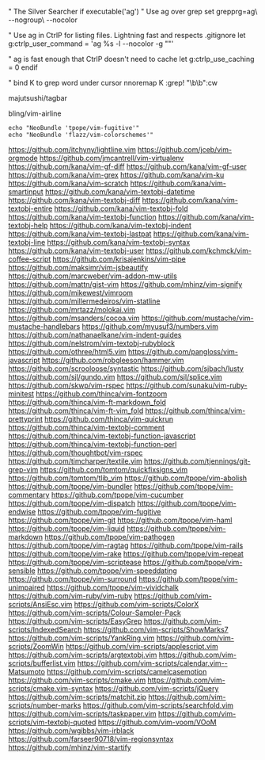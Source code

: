 " The Silver Searcher
if executable('ag')
  " Use ag over grep
  set grepprg=ag\ --nogroup\ --nocolor

  " Use ag in CtrlP for listing files. Lightning fast and respects .gitignore
  let g:ctrlp_user_command = 'ag %s -l --nocolor -g ""'

  " ag is fast enough that CtrlP doesn't need to cache
  let g:ctrlp_use_caching = 0
endif

" bind K to grep word under cursor
nnoremap K :grep! "\b<C-R><C-W>\b"<CR>:cw<CR>

majutsushi/tagbar

bling/vim-airline

    echo "NeoBundle 'tpope/vim-fugitive'"
    echo "NeoBundle 'flazz/vim-colorschemes'"

https://github.com/itchyny/lightline.vim
https://github.com/jceb/vim-orgmode
https://github.com/jmcantrell/vim-virtualenv
https://github.com/kana/vim-gf-diff
https://github.com/kana/vim-gf-user
https://github.com/kana/vim-grex
https://github.com/kana/vim-ku
https://github.com/kana/vim-scratch
https://github.com/kana/vim-smartinput
https://github.com/kana/vim-textobj-datetime
https://github.com/kana/vim-textobj-diff
https://github.com/kana/vim-textobj-entire
https://github.com/kana/vim-textobj-fold
https://github.com/kana/vim-textobj-function
https://github.com/kana/vim-textobj-help
https://github.com/kana/vim-textobj-indent
https://github.com/kana/vim-textobj-lastpat
https://github.com/kana/vim-textobj-line
https://github.com/kana/vim-textobj-syntax
https://github.com/kana/vim-textobj-user
https://github.com/kchmck/vim-coffee-script
https://github.com/krisajenkins/vim-pipe
https://github.com/maksimr/vim-jsbeautify
https://github.com/marcweber/vim-addon-mw-utils
https://github.com/mattn/gist-vim
https://github.com/mhinz/vim-signify
https://github.com/mikewest/vimroom
https://github.com/millermedeiros/vim-statline
https://github.com/mrtazz/molokai.vim
https://github.com/msanders/cocoa.vim
https://github.com/mustache/vim-mustache-handlebars
https://github.com/myusuf3/numbers.vim
https://github.com/nathanaelkane/vim-indent-guides
https://github.com/nelstrom/vim-textobj-rubyblock
https://github.com/othree/html5.vim
https://github.com/pangloss/vim-javascript
https://github.com/robgleeson/hammer.vim
https://github.com/scrooloose/syntastic
https://github.com/sjbach/lusty
https://github.com/sjl/gundo.vim
https://github.com/sjl/splice.vim
https://github.com/skwp/vim-rspec
https://github.com/sunaku/vim-ruby-minitest
https://github.com/thinca/vim-fontzoom
https://github.com/thinca/vim-ft-markdown_fold
https://github.com/thinca/vim-ft-vim_fold
https://github.com/thinca/vim-prettyprint
https://github.com/thinca/vim-quickrun
https://github.com/thinca/vim-textobj-comment
https://github.com/thinca/vim-textobj-function-javascript
https://github.com/thinca/vim-textobj-function-perl
https://github.com/thoughtbot/vim-rspec
https://github.com/timcharper/textile.vim
https://github.com/tjennings/git-grep-vim
https://github.com/tomtom/quickfixsigns_vim
https://github.com/tomtom/tlib_vim
https://github.com/tpope/vim-abolish
https://github.com/tpope/vim-bundler
https://github.com/tpope/vim-commentary
https://github.com/tpope/vim-cucumber
https://github.com/tpope/vim-dispatch
https://github.com/tpope/vim-endwise
https://github.com/tpope/vim-fugitive
https://github.com/tpope/vim-git
https://github.com/tpope/vim-haml
https://github.com/tpope/vim-liquid
https://github.com/tpope/vim-markdown
https://github.com/tpope/vim-pathogen
https://github.com/tpope/vim-ragtag
https://github.com/tpope/vim-rails
https://github.com/tpope/vim-rake
https://github.com/tpope/vim-repeat
https://github.com/tpope/vim-scriptease
https://github.com/tpope/vim-sensible
https://github.com/tpope/vim-speeddating
https://github.com/tpope/vim-surround
https://github.com/tpope/vim-unimpaired
https://github.com/tpope/vim-vividchalk
https://github.com/vim-ruby/vim-ruby
https://github.com/vim-scripts/AnsiEsc.vim
https://github.com/vim-scripts/ColorX
https://github.com/vim-scripts/Colour-Sampler-Pack
https://github.com/vim-scripts/EasyGrep
https://github.com/vim-scripts/IndexedSearch
https://github.com/vim-scripts/ShowMarks7
https://github.com/vim-scripts/YankRing.vim
https://github.com/vim-scripts/ZoomWin
https://github.com/vim-scripts/applescript.vim
https://github.com/vim-scripts/argtextobj.vim
https://github.com/vim-scripts/bufferlist.vim
https://github.com/vim-scripts/calendar.vim--Matsumoto
https://github.com/vim-scripts/camelcasemotion
https://github.com/vim-scripts/cmake.vim
https://github.com/vim-scripts/cmake.vim-syntax
https://github.com/vim-scripts/jQuery
https://github.com/vim-scripts/matchit.zip
https://github.com/vim-scripts/number-marks
https://github.com/vim-scripts/searchfold.vim
https://github.com/vim-scripts/taskpaper.vim
https://github.com/vim-scripts/vim-textobj-quoted
https://github.com/vim-voom/VOoM
https://github.com/wgibbs/vim-irblack
https://github.com/farseer90718/vim-regionsyntax
https://github.com/mhinz/vim-startify
